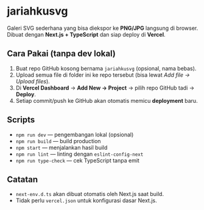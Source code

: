 # jariahkusvg

Galeri SVG sederhana yang bisa diekspor ke **PNG/JPG** langsung di browser. Dibuat dengan **Next.js + TypeScript** dan siap deploy di **Vercel**.

## Cara Pakai (tanpa dev lokal)

1. Buat repo GitHub kosong bernama `jariahkusvg` (opsional, nama bebas).
2. Upload semua file di folder ini ke repo tersebut (bisa lewat *Add file → Upload files*).
3. Di **Vercel Dashboard** → **Add New → Project** → pilih repo GitHub tadi → **Deploy**.
4. Setiap commit/push ke GitHub akan otomatis memicu **deployment** baru.

## Scripts

- `npm run dev` — pengembangan lokal (opsional)
- `npm run build` — build production
- `npm start` — menjalankan hasil build
- `npm run lint` — linting dengan `eslint-config-next`
- `npm run type-check` — cek TypeScript tanpa emit

## Catatan
- `next-env.d.ts` akan dibuat otomatis oleh Next.js saat build.
- Tidak perlu `vercel.json` untuk konfigurasi dasar Next.js.

